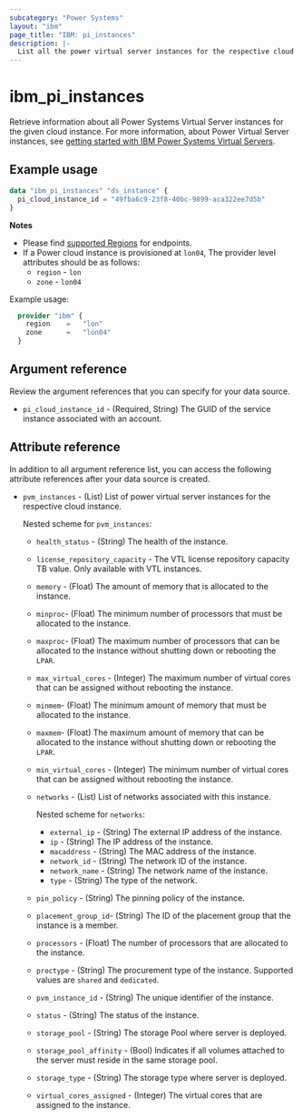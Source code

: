 ```yaml
---
subcategory: "Power Systems"
layout: "ibm"
page_title: "IBM: pi_instances"
description: |-
  List all the power virtual server instances for the respective cloud instance in the Power Virtual Server cloud.
---
```


# ibm_pi_instances
Retrieve information about all Power Systems Virtual Server instances for the given cloud instance. For more information, about Power Virtual Server instances, see [getting started with IBM Power Systems Virtual Servers](https://cloud.ibm.com/docs/power-iaas?topic=power-iaas-getting-started).

## Example usage
```terraform
data "ibm_pi_instances" "ds_instance" {
  pi_cloud_instance_id = "49fba6c9-23f8-40bc-9899-aca322ee7d5b"
}
```

**Notes**
- Please find [supported Regions](https://cloud.ibm.com/apidocs/power-cloud#endpoint) for endpoints.
- If a Power cloud instance is provisioned at `lon04`, The provider level attributes should be as follows:
  - `region` - `lon`
  - `zone` - `lon04`
  
Example usage:
  ```terraform
    provider "ibm" {
      region    =   "lon"
      zone      =   "lon04"
    }
  ```

## Argument reference
Review the argument references that you can specify for your data source. 

- `pi_cloud_instance_id` - (Required, String) The GUID of the service instance associated with an account.

## Attribute reference
In addition to all argument reference list, you can access the following attribute references after your data source is created. 

- `pvm_instances` - (List) List of power virtual server instances for the respective cloud instance.

  Nested scheme for `pvm_instances`:
  - `health_status` - (String) The health of the instance.
  - `license_repository_capacity` - The VTL license repository capacity TB value. Only available with VTL instances.
  - `memory` - (Float) The amount of memory that is allocated to the instance.
  - `minproc`- (Float) The minimum number of processors that must be allocated to the instance. 
  - `maxproc`- (Float) The maximum number of processors that can be allocated to the instance without shutting down or rebooting the `LPAR`.
  - `max_virtual_cores` - (Integer) The maximum number of virtual cores that can be assigned without rebooting the instance.
  - `minmem`- (Float) The minimum amount of memory that must be allocated to the instance.
  - `maxmem`- (Float) The maximum amount of memory that can be allocated to the instance without shutting down or rebooting the `LPAR`.
  - `min_virtual_cores` - (Integer) The minimum number of virtual cores that can be assigned without rebooting the instance.
  - `networks` - (List) List of networks associated with this instance.

      Nested scheme for `networks`:
      - `external_ip` - (String) The external IP address of the instance.
      - `ip` - (String) The IP address of the instance.
      - `macaddress` - (String) The MAC address of the instance.
      - `network_id` - (String) The network ID of the instance.
      - `network_name` - (String) The network name of the instance.
      - `type` - (String) The type of the network.

  - `pin_policy` - (String) The pinning policy of the instance.
  - `placement_group_id`- (String) The ID of the placement group that the instance is a member.
  - `processors` - (Float) The number of processors that are allocated to the instance.
  - `proctype` - (String) The procurement type of the instance. Supported values are `shared` and `dedicated`.
  - `pvm_instance_id` - (String) The unique identifier of the instance.
  - `status` - (String) The status of the instance.
  - `storage_pool` - (String) The storage Pool where server is deployed.
  - `storage_pool_affinity` - (Bool) Indicates if all volumes attached to the server must reside in the same storage pool.
  - `storage_type` - (String) The storage type where server is deployed.
  - `virtual_cores_assigned` - (Integer) The virtual cores that are assigned to the instance.

